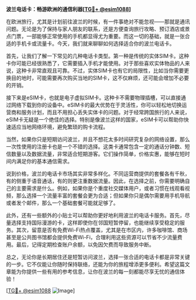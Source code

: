 **波兰电话卡：畅游欧洲的通信利器[[TG💪+ @esim1088](https://t.me/s/esim1088)]**

在欧洲旅行，尤其是计划前往波兰的时候，有一件事绝对不能忽视——那就是通讯问题。无论是为了保持与家人朋友的联系，还是方便查询旅行攻略、预订酒店或景点门票，一部能够正常使用的手机都显得尤为重要。而这一切的基础，就是一张合适的手机卡或流量卡。今天，我们就来聊聊如何选择适合你的波兰电话卡。

首先，让我们了解一下常见的几种电话卡类型。第一种是传统的实体SIM卡。这种卡你可能已经很熟悉了，它需要插入手机才能使用。对于那些喜欢实体物品的人来说，这种卡非常直观且可靠。不过，实体SIM卡也有它的局限性，比如当你需要更换目的地时，可能需要再次购买当地的SIM卡，这不仅麻烦，还可能会增加不必要的开销。

接下来是eSIM卡，也就是电子虚拟SIM卡。这种卡不需要物理插槽，可以直接通过网络下载到你的设备中。eSIM卡的最大优势在于灵活性，你可以轻松地切换运营商和服务计划，而且不用担心丢失实体卡的问题。对于经常跨国旅行的人来说，eSIM卡无疑是一个绝佳的选择。特别是像波兰这样的国家，eSIM卡可以帮助你快速适应当地网络环境，避免繁琐的购卡流程。

当然，如果你只是短期访问波兰，并且不想花太多时间研究复杂的网络设置，那么一次性使用的注册卡也是一个不错的选择。这类卡通常包含一定的通话分钟数、短信数量以及数据流量，非常适合短期游客。它们操作简单，价格实惠，能够在短时间内满足你的基本通信需求。

说到价格，波兰的电话卡市场其实非常多样化。不同运营商提供的套餐各有千秋，有的侧重于语音通话，有的则更注重数据流量。因此，在选择之前，你需要明确自己的主要需求是什么。例如，如果你是个重度社交媒体用户，或者习惯在线观看视频，那么选择一个流量丰富的套餐会更为合适；但如果你只是偶尔需要用手机导航或者发个邮件，那么一个基础套餐可能就足够了。

此外，还有一些额外的小贴士可以帮助你更好地利用波兰的电话卡服务。首先，尽量选择支持国际漫游的卡，这样即使你在邻国短暂停留，也能继续享受稳定的服务。其次，留意是否有免费Wi-Fi热点覆盖，尤其是在市区内，许多咖啡馆、商场甚至是公共图书馆都会提供免费Wi-Fi，合理利用这些资源可以节省不少流量费用。最后，记得定期检查账户余额，以免因欠费而导致服务中断。

总之，无论你是长期居住还是短暂访问波兰，选择一张合适的电话卡都是非常关键的一步。它不仅能让你随时保持联络，还能为你的旅程增添更多便利。希望这篇文章能为你提供一些有用的参考信息，让你在波兰的每一刻都能尽享无忧的通信体验！

[[TG💪+ @esim1088](https://t.me/s/esim1088) ![Image](https://i.postimg.cc/4NQfJmqS/Snipaste-2025-05-13-00-14-12.png)]